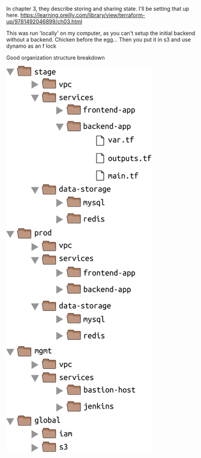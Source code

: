In chapter 3, they describe storing and sharing state. I'll be setting that up here. https://learning.oreilly.com/library/view/terraform-up/9781492046899/ch03.html

This was run 'locally' on my computer, as you can't setup the initial backend without a backend. Chicken before the egg... Then you put it in s3 and use dynamo as an f lock

Good organization structure breakdown

![alt text](img/orgStructure.png "Structure")